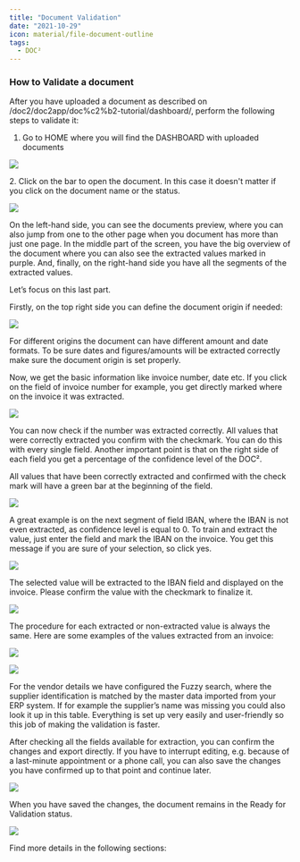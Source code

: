 ```yaml
---
title: "Document Validation"
date: "2021-10-29"
icon: material/file-document-outline
tags:
  - DOC²
---
```


### How to Validate a document

After you have uploaded a document as described on /doc2/doc2app/doc%c2%b2-tutorial/dashboard/, perform the following steps to validate it:

1. Go to HOME where you will find the DASHBOARD with uploaded documents

![](/_images/doc2/DOC²_Dashboard-1024x640.png)

2\. Click on the bar to open the document. In this case it doesn't matter if you click on the document name or the status.

![](/_images/doc2/DOC²_Document-1024x640.png)

On the left-hand side, you can see the documents preview, where you can also jump from one to the other page when you document has more than just one page. In the middle part of the screen, you have the big overview of the document where you can also see the extracted values marked in purple. And, finally, on the right-hand side you have all the segments of the extracted values.

Let’s focus on this last part.

Firstly, on the top right side you can define the document origin if needed:

![](/_images/doc2/image-9.png)

For different origins the document can have different amount and date formats. To be sure dates and figures/amounts will be extracted correctly make sure the document origin is set properly.

Now, we get the basic information like invoice number, date etc. If you click on the field of invoice number for example, you get directly marked where on the invoice it was extracted.

![](/_images/doc2/DOC²_Document_Invoice-Number-1024x640.png)

You can now check if the number was extracted correctly. All values that were correctly extracted you confirm with the checkmark. You can do this with every single field. Another important point is that on the right side of each field you get a percentage of the confidence level of the DOC².

All values that have been correctly extracted and confirmed with the check mark will have a green bar at the beginning of the field.

![](/_images/doc2/DOC²_Document_correct_green-colour-1024x640.png)

A great example is on the next segment of field IBAN, where the IBAN is not even extracted, as confidence level is equal to 0. To train and extract the value, just enter the field and mark the IBAN on the invoice. You get this message if you are sure of your selection, so click yes.

![](/_images/doc2/DOC²_trained-field-confirmation-1024x640.png)

The selected value will be extracted to the IBAN field and displayed on the invoice. Please confirm the value with the checkmark to finalize it.

![](/_images/doc2/DOC²_confirm-extracted-value-1024x640.png)

The procedure for each extracted or non-extracted value is always the same. Here are some examples of the values extracted from an invoice:

![](/_images/doc2/DOC²-_VAT-and-amounts-1024x640.png)

![](/_images/doc2/DOC²_Vendor-details-1024x640.png)

For the vendor details we have configured the Fuzzy search, where the supplier identification is matched by the master data imported from your ERP system. If for example the supplier’s name was missing you could also look it up in this table. Everything is set up very easily and user-friendly so this job of making the validation is faster.

After checking all the fields available for extraction, you can confirm the changes and export directly. If you have to interrupt editing, e.g. because of a last-minute appointment or a phone call, you can also save the changes you have confirmed up to that point and continue later.

![](/_images/doc2/DOC²_Save_Confirm-and-Export-1024x640.png)

When you have saved the changes, the document remains in the Ready for Validation status.

![](/_images/doc2/DOC²_Ready-for-Validation-status-1024x640.png)

Find more details in the following sections:
